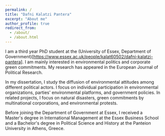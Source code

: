 ```yaml
---
permalink: /
title: "Dafni Kalatzi Pantera"
excerpt: "About me"
author_profile: true
redirect_from: 
  - /about/
  - /about.html
---
```


I am a third year PhD student at the (University of Essex, Department of Government)[https://www.essex.ac.uk/people/kalat60502/dafni-kalatzi-pantera]. I am mainly interested in environmental politics and corporate green commitments. My research has appeared in the European Journal of Political Research.

In my dissertation, I study the diffusion of environmental attitudes among different political actors. I focus on individual participation in environmental organizations, parties' environmental platforms, and government policies. In related projects, I focus on natural disasters, green commitments by multinational corporations, and environmental protests.

Before joining the Department of Government at Essex, I received a Master's degree in International Management at the Essex Business School and a Bachelor's degree in Political Science and History at the Panteion University in Athens, Greece.
